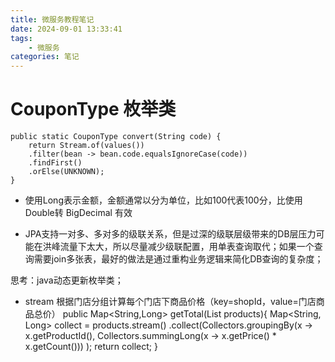 ```yaml
---
title: 微服务教程笔记
date: 2024-09-01 13:33:41
tags:
	- 微服务
categories: 笔记
---
```



# CouponType 枚举类
    
    public static CouponType convert(String code) {
        return Stream.of(values())
        .filter(bean -> bean.code.equalsIgnoreCase(code))
        .findFirst()
        .orElse(UNKNOWN);
    }
 
+ 使用Long表示金额，金额通常以分为单位，比如100代表100分，比使用Double转 BigDecimal 有效

+ JPA支持一对多、多对多的级联关系，但是过深的级联层级带来的DB层压力可能在洪峰流量下太大，所以尽量减少级联配置，用单表查询取代；如果一个查询需要join多张表，最好的做法是通过重构业务逻辑来简化DB查询的复杂度；

思考：java动态更新枚举类；
        

+ stream 根据门店分组计算每个门店下商品价格（key=shopId，value=门店商品总价）
    public Map<String,Long> getTotal(List<Product> products){
        Map<String, Long> collect = products.stream()
                .collect(Collectors.groupingBy(x -> x.getProductId(),
                        Collectors.summingLong(x -> x.getPrice() * x.getCount()))
                );
        return collect;
    }


